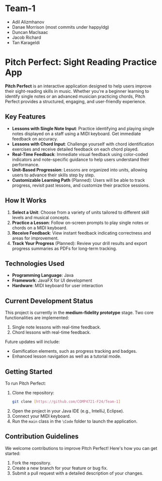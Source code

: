 # Team-1

- Adil Alizmhanov
- Danae Morrison (most commits under happyldg)
- Duncan MacIsaac
- Jacob Richard
- Tan Karageldi


# Pitch Perfect: Sight Reading Practice App

**Pitch Perfect** is an interactive application designed to help users improve their sight-reading skills in music. Whether you're a beginner learning to identify single notes or an advanced musician practicing chords, Pitch Perfect provides a structured, engaging, and user-friendly experience.

## Key Features
- **Lessons with Single Note Input**: Practice identifying and playing single notes displayed on a staff using a MIDI keyboard. Get immediate feedback on accuracy.
- **Lessons with Chord Input**: Challenge yourself with chord identification exercises and receive detailed feedback on each chord played.
- **Real-Time Feedback**: Immediate visual feedback using color-coded indicators and note-specific guidance to help users understand their performance.
- **Unit-Based Progression**: Lessons are organized into units, allowing users to advance their skills step by step.
- **Customizable Learning Path** (Planned): Users will be able to track progress, revisit past lessons, and customize their practice sessions.

## How It Works
1. **Select a Unit**: Choose from a variety of units tailored to different skill levels and musical concepts.
2. **Practice a Lesson**: Follow on-screen prompts to play single notes or chords on a MIDI keyboard.
3. **Receive Feedback**: View instant feedback indicating correctness and areas for improvement.
4. **Track Your Progress** (Planned): Review your drill results and export progress summaries as PDFs for long-term tracking.

## Technologies Used
- **Programming Language**: Java
- **Framework**: JavaFX for UI development
- **Hardware**: MIDI keyboard for user interaction

## Current Development Status
This project is currently in the **medium-fidelity prototype** stage. Two core functionalities are implemented:
1. Single note lessons with real-time feedback.
2. Chord lessons with real-time feedback.

Future updates will include:
- Gamification elements, such as progress tracking and badges.
- Enhanced lesson navigation as well as a tutorial mode.

## Getting Started
To run Pitch Perfect:
1. Clone the repository:  
   ```bash
   git clone [https://github.com/COMP4721-F24/Team-1]
   ```
2. Open the project in your Java IDE (e.g., IntelliJ, Eclipse).
3. Connect your MIDI keyboard.
4. Run the `main` class in the `\Code` folder to launch the application.

## Contribution Guidelines
We welcome contributions to improve Pitch Perfect! Here's how you can get started:
1. Fork the repository.
2. Create a new branch for your feature or bug fix.
3. Submit a pull request with a detailed description of your changes.
